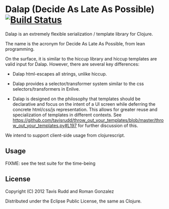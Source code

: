 # Dalap (Decide As Late As Possible) [![Build Status](https://secure.travis-ci.org/tavisrudd/dalap.png)](http://travis-ci.org/tavisrudd/dalap)

Dalap is an extremely flexible serialization / template library for
Clojure.

The name is the acronym for Decide As Late As Possible, from lean
programming.

On the surface, it is similar to the hiccup library and hiccup
templates are valid input for Dalap. However, there are several key
differences:

* Dalap html-escapes all strings, unlike hiccup.

* Dalap provides a selector/transformer system similar to the css
  selectors/transformers in Enlive.

* Dalap is designed on the philosophy that templates should be
  declarative and focus on the intent of a UI screen while deferring
  the concrete html/css/js representation. This allows for greater
  reuse and specialization of templates in different contexts. See
  https://github.com/tavisrudd/throw_out_your_templates/blob/master/throw_out_your_templates.py#L197
  for further discussion of this.

We intend to support client-side usage from clojurescript.

## Usage

FIXME: see the test suite for the time-being

## License

Copyright (C) 2012 Tavis Rudd and Roman Gonzalez

Distributed under the Eclipse Public License, the same as Clojure.
